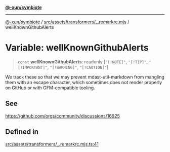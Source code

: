 [**@-xun/symbiote**](../../../../../README.md)

***

[@-xun/symbiote](../../../../../README.md) / [src/assets/transformers/\_.remarkrc.mjs](../README.md) / wellKnownGithubAlerts

# Variable: wellKnownGithubAlerts

> `const` **wellKnownGithubAlerts**: readonly [`"[!NOTE]"`, `"[!TIP]"`, `"[!IMPORTANT]"`, `"[!WARNING]"`, `"[!CAUTION]"`]

We track these so that we may prevent mdast-util-markdown from mangling them
with an escape character, which sometimes does not render properly on GitHub
or with GFM-compatible tooling.

## See

https://github.com/orgs/community/discussions/16925

## Defined in

[src/assets/transformers/\_.remarkrc.mjs.ts:41](https://github.com/Xunnamius/symbiote/blob/c062d7c5dc980668c9246eeeaf1aa96da42e4471/src/assets/transformers/_.remarkrc.mjs.ts#L41)
